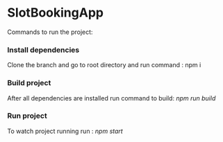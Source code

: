 # SlotBookingApp

Commands to run the project:
### Install dependencies
Clone the branch and go to root directory and run command : npm i

### Build project
After all dependencies are installed run command to build: *npm run build*

### Run project
To watch project running run : *npm start*
